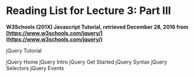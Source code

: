 # Reading List for Lecture 3: Part III

**W3Schools (201X) Javascript Tutorial, retrieved December 28, 2016 from [https://www.w3schools.com/jquery/](https://www.w3schools.com/jquery/)**

jQuery Tutorial

jQuery Home
jQuery Intro
jQuery Get Started
jQuery Syntax
jQuery Selectors
jQuery Events
